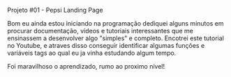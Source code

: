 Projeto #01 - Pepsi Landing Page

Bom eu ainda estou iniciando na programação dediquei alguns minutos em procurar documentação, vídeos e tutoriais interessantes que me ensinassem a desenvolver algo "simples" e completo. Encotrei este  tutorial no Youtube, e atraves disso conseguir identificar algumas funções e variáveis tags ao qual eu ja vinha estudando algum tempo.

Foi maravilhoso o aprendizado, rumo ao proximo nível!
